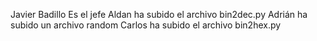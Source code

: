 Javier Badillo Es el jefe
Aldan ha subido el archivo bin2dec.py
Adrián ha subido un archivo random
Carlos ha subido el archivo bin2hex.py
